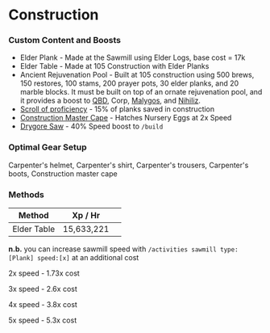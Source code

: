 # Construction

### Custom Content and Boosts

* Elder Plank - Made at the Sawmill using Elder Logs, base cost = 17k
* Elder Table - Made at 105 Construction with Elder Planks
* Ancient Rejuvenation Pool - Built at 105 construction using 500 brews, 150 restores, 100 stams, 200 prayer pots, 30 elder planks, and 20 marble blocks. It must be built on top of an ornate rejuvenation pool, and it provides a boost to [QBD](../bosses/demi-bosses/queen-black-dragon.md#boosts), Corp, [Malygos](../bosses/demi-bosses/malygos.md#boosts), and [Nihiliz](../bosses/demi-bosses/nihiliz.md#boosts).
* [Scroll of proficiency](dungeoneering-training/dg-rewards.md#buyable-boosts-utility) - 15% of planks saved in construction
* [Construction Master Cape](../custom-items/equippables.md#master-capes) - Hatches Nursery Eggs at 2x Speed
* [Drygore Saw](invention.md#inventions) - 40% Speed boost to `/build`

### Optimal Gear Setup

Carpenter's helmet, Carpenter's shirt, Carpenter's trousers, Carpenter's boots, Construction master cape

### Methods

| Method      | Xp / Hr    |   |
| ----------- | ---------- | - |
| Elder Table | 15,633,221 |   |

**n.b.** you can increase sawmill speed with `/activities sawmill type:[Plank] speed:[x]` at an additional cost

2x speed - 1.73x cost

3x speed - 2.6x cost

4x speed - 3.8x cost

5x speed - 5.3x cost
